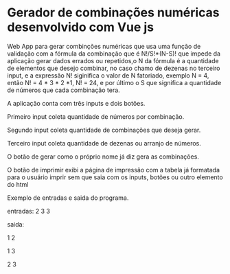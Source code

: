 # Gerador de combinações numéricas desenvolvido com Vue js
Web App para gerar combinções numéricas que usa uma função de validação com a fórmula da combinação que é N!/S!*(N-S)! que impede da aplicação gerar dados errados ou repetidos,o N da fórmula é a quantidade de elementos que desejo combinar, no caso chamo de dezenas no terceiro input, e a expressão N! siginifica o valor de N fatoriado, exemplo N = 4, então N! = 4 * 3 * 2 *1, N! = 24, e por último o S que significa a quantidade de números que cada combinação tera.
<p>A aplicação conta com três inputs e dois botões.</p>
<p>Primeiro input coleta quantidade de números por combinação.</p>
<p>Segundo input coleta quantidade de combinações que deseja gerar.</p>
<p>Terceiro input coleta quantidade de dezenas ou arranjo de números.</p>
<p>O botão de gerar como o próprio nome já diz gera as combinações.</p>
<p>O botão de imprimir exibi a página de impressão com a tabela já formatada para o usuário imprir sem que saia com os inputs, botões ou outro elemento do html</p>
<p>Exemplo de entradas e saida do programa.</p>
<p>entradas: 2 3 3</p>
<p>saida:</p>
<p>1 2</p>
<p>1 3</p>
<p>2 3</p>
